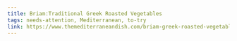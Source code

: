 ```yaml
---
title: Briam:Traditional Greek Roasted Vegetables
tags: needs-attention, Mediterranean, to-try
link: https://www.themediterraneandish.com/briam-greek-roasted-vegetables/
---
```


